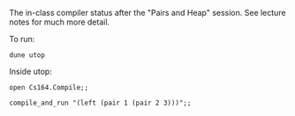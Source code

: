 The in-class compiler status after the "Pairs and Heap" session.  See lecture notes for much more detail.

To run:

`dune utop`

Inside utop:

`open Cs164.Compile;;`

`compile_and_run "(left (pair 1 (pair 2 3)))";;`
